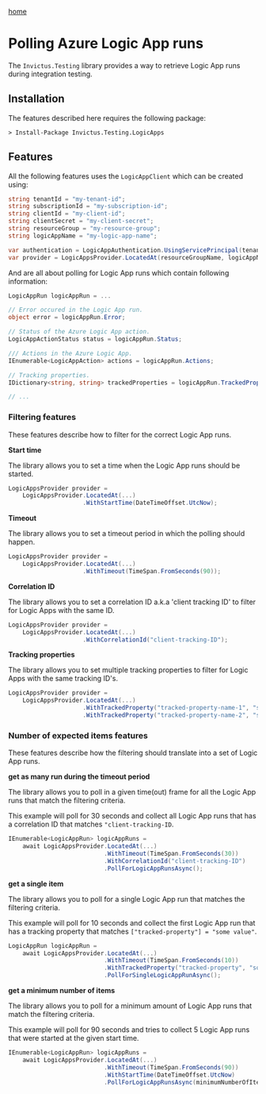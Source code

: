 [home](../README.md)

# Polling Azure Logic App runs

The `Invictus.Testing` library provides a way to retrieve Logic App runs during integration testing.

## Installation

The features described here requires the following package:

```shell
> Install-Package Invictus.Testing.LogicApps
```

## Features

All the following features uses the `LogicAppClient` which can be created using:

```csharp
string tenantId = "my-tenant-id";
string subscriptionId = "my-subscription-id";
string clientId = "my-client-id";
string clientSecret = "my-client-secret";
string resourceGroup = "my-resource-group";
string logicAppName = "my-logic-app-name";

var authentication = LogicAppAuthentication.UsingServicePrincipal(tenantId, subscriptionId, clientId, clientSecret);
var provider = LogicAppsProvider.LocatedAt(resourceGroupName, logicAppName, authentication);
```

And are all about polling for Logic App runs which contain following information:

```csharp
LogicAppRun logicAppRun = ...

// Error occured in the Logic App run.
object error = logicAppRun.Error;

// Status of the Azure Logic App action.
LogicAppActionStatus status = logicAppRun.Status;

/// Actions in the Azure Logic App.
IEnumerable<LogicAppAction> actions = logicAppRun.Actions;

// Tracking properties.
IDictionary<string, string> trackedProperties = logicAppRun.TrackedProperties;

// ...
```

### Filtering features

These features describe how to filter for the correct Logic App runs.

**Start time**

The library allows you to set a time when the Logic App runs should be started.

```csharp
LogicAppsProvider provider =
    LogicAppsProvider.LocatedAt(...)
                     .WithStartTime(DateTimeOffset.UtcNow);
```

**Timeout**

The library allows you to set a timeout period in which the polling should happen.

```csharp
LogicAppsProvider provider =
    LogicAppsProvider.LocatedAt(...)
                     .WithTimeout(TimeSpan.FromSeconds(90));
```

**Correlation ID**

The library allows you to set a correlation ID a.k.a 'client tracking ID' to filter for Logic Apps with the same ID.

```csharp
LogicAppsProvider provider =
    LogicAppsProvider.LocatedAt(...)
                     .WithCorrelationId("client-tracking-ID");
```

**Tracking properties**

The library allows you to set multiple tracking properties to filter for Logic Apps with the same tracking ID's.

```csharp
LogicAppsProvider provider =
    LogicAppsProvider.LocatedAt(...)
                     .WithTrackedProperty("tracked-property-name-1", "some value")
                     .WithTrackedProperty("tracked-property-name-2", "some other value");
```

### Number of expected items features

These features describe how the filtering should translate into a set of Logic App runs.

**get as many run during the timeout period**

The library allows you to poll in a given time(out) frame for all the Logic App runs that match the filtering criteria.

This example will poll for 30 seconds and collect all Logic App runs that has a correlation ID that matches `"client-tracking-ID`.

```csharp
IEnumerable<LogicAppRun> logicAppRuns =
    await LogicAppsProvider.LocatedAt(...)
                           .WithTimeout(TimeSpan.FromSeconds(30))
                           .WithCorrelationId("client-tracking-ID")
                           .PollForLogicAppRunsAsync();
```

**get a single item**

The library allows you to poll for a single Logic App run that matches the filtering criteria.

This example will poll for 10 seconds and collect the first Logic App run that has a tracking property that matches `["tracked-property"] = "some value"`.

```csharp
LogicAppRun logicAppRun =
    await LogicAppsProvider.LocatedAt(...)
                           .WithTimeout(TimeSpan.FromSeconds(10))
                           .WithTrackedProperty("tracked-property", "some value")
                           .PollForSingleLogicAppRunAsync();
```

**get a minimum number of items**

The library allows you to poll for a minimum amount of Logic App runs that match the filtering criteria.

This example will poll for 90 seconds and tries to collect 5 Logic App runs that were started at the given start time.

```csharp
IEnumerable<LogicAppRun> logicAppRuns =
    await LogicAppsProvider.LocatedAt(...)
                           .WithTimeout(TimeSpan.FromSeconds(90))
                           .WithStartTime(DateTimeOffset.UtcNow)
                           .PollForLogicAppRunsAsync(minimumNumberOfItems: 5);
```

